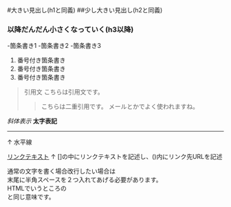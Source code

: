 #大きい見出し(h1と同義)
##少し大きい見出し(h2と同義)
### 以降だんだん小さくなっていく(h3以降)

-箇条書き1
-箇条書き2
-箇条書き3

1. 番号付き箇条書き
1. 番号付き箇条書き
1. 番号付き箇条書き

> 引用文
> こちらは引用文です。
>> こちらは二重引用です。
>> メールとかでよく使われますね。

*斜体表示*
**太字表記**

---
↑
水平線

[リンクテキスト](https://morijyobi.ac.jp)
↑
[]の中にリンクテキストを記述し、()内にリンク先URLを記述

通常の文字を書く場合改行したい場合は  
末尾に半角スペースを２つ入れてあげる必要があります。  
HTMLでいうところの<br>と同じ意味です。
